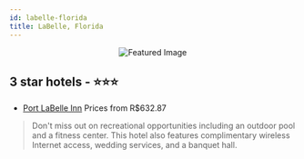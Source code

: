 ```yaml
---
id: labelle-florida
title: LaBelle, Florida
---
```


<center><img src="https://i.travelapi.com/hotels/2000000/1530000/1521500/1521446/678f2eee_z.jpg" alt="Featured Image" /></center>


##  3 star hotels - ⭐️⭐️⭐️

-    [Port LaBelle Inn](https://us.hurb.com/hotels/labelle/port-labelle-inn-JNP-JP740819?cmp=18055) Prices from R$632.87
   > Don't miss out on recreational opportunities including an outdoor pool and a fitness center. This hotel also features complimentary wireless Internet access, wedding services, and a banquet hall.
